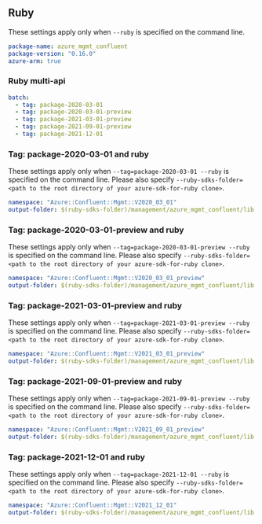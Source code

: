 ## Ruby

These settings apply only when `--ruby` is specified on the command line.

``` yaml
package-name: azure_mgmt_confluent
package-version: "0.16.0"
azure-arm: true
```

### Ruby multi-api

``` yaml $(ruby) && $(multiapi)
batch:
  - tag: package-2020-03-01
  - tag: package-2020-03-01-preview
  - tag: package-2021-03-01-preview
  - tag: package-2021-09-01-preview
  - tag: package-2021-12-01
```

### Tag: package-2020-03-01 and ruby

These settings apply only when `--tag=package-2020-03-01 --ruby` is specified on the command line.
Please also specify `--ruby-sdks-folder=<path to the root directory of your azure-sdk-for-ruby clone>`.

```yaml $(tag) == 'package-2020-03-01' && $(ruby)
namespace: "Azure::Confluent::Mgmt::V2020_03_01"
output-folder: $(ruby-sdks-folder)/management/azure_mgmt_confluent/lib
```

### Tag: package-2020-03-01-preview and ruby

These settings apply only when `--tag=package-2020-03-01-preview --ruby` is specified on the command line.
Please also specify `--ruby-sdks-folder=<path to the root directory of your azure-sdk-for-ruby clone>`.

```yaml $(tag) == 'package-2020-03-01-preview' && $(ruby)
namespace: "Azure::Confluent::Mgmt::V2020_03_01_preview"
output-folder: $(ruby-sdks-folder)/management/azure_mgmt_confluent/lib
```

### Tag: package-2021-03-01-preview and ruby

These settings apply only when `--tag=package-2021-03-01-preview --ruby` is specified on the command line.
Please also specify `--ruby-sdks-folder=<path to the root directory of your azure-sdk-for-ruby clone>`.

```yaml $(tag) == 'package-2021-03-01-preview' && $(ruby)
namespace: "Azure::Confluent::Mgmt::V2021_03_01_preview"
output-folder: $(ruby-sdks-folder)/management/azure_mgmt_confluent/lib
```

### Tag: package-2021-09-01-preview and ruby

These settings apply only when `--tag=package-2021-09-01-preview --ruby` is specified on the command line.
Please also specify `--ruby-sdks-folder=<path to the root directory of your azure-sdk-for-ruby clone>`.

```yaml $(tag) == 'package-2021-09-01-preview' && $(ruby)
namespace: "Azure::Confluent::Mgmt::V2021_09_01_preview"
output-folder: $(ruby-sdks-folder)/management/azure_mgmt_confluent/lib
```

### Tag: package-2021-12-01 and ruby

These settings apply only when `--tag=package-2021-12-01 --ruby` is specified on the command line.
Please also specify `--ruby-sdks-folder=<path to the root directory of your azure-sdk-for-ruby clone>`.

```yaml $(tag) == 'package-2021-12-01' && $(ruby)
namespace: "Azure::Confluent::Mgmt::V2021_12_01"
output-folder: $(ruby-sdks-folder)/management/azure_mgmt_confluent/lib
```